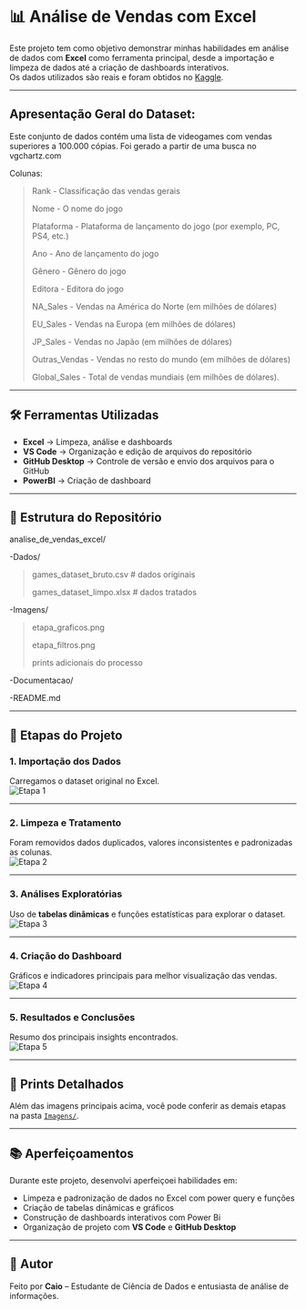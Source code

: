 # 📊 Análise de Vendas com Excel

Este projeto tem como objetivo demonstrar minhas habilidades em análise de dados com **Excel** como ferramenta principal, desde a importação e limpeza de dados até a criação de dashboards interativos.  
Os dados utilizados são reais e foram obtidos no [Kaggle](https://www.kaggle.com/).

---

## Apresentação Geral do Dataset:

Este conjunto de dados contém uma lista de videogames com vendas superiores a 100.000 cópias. Foi gerado a partir de uma busca no vgchartz.com

Colunas:

<blockquote>

Rank - Classificação das vendas gerais

Nome - O nome do jogo

Plataforma - Plataforma de lançamento do jogo (por exemplo, PC, PS4, etc.)

Ano - Ano de lançamento do jogo

Gênero - Gênero do jogo

Editora - Editora do jogo

NA_Sales - Vendas na América do Norte (em milhões de dólares)

EU_Sales - Vendas na Europa (em milhões de dólares)

JP_Sales - Vendas no Japão (em milhões de dólares)

Outras_Vendas - Vendas no resto do mundo (em milhões de dólares)

Global_Sales - Total de vendas mundiais (em milhões de dólares).
 
</blockquote>

---

## 🛠️ Ferramentas Utilizadas
- **Excel** → Limpeza, análise e dashboards  
- **VS Code** → Organização e edição de arquivos do repositório  
- **GitHub Desktop** → Controle de versão e envio dos arquivos para o GitHub 
- **PowerBI** → Criação de dashboard 

---

## 📂 Estrutura do Repositório

analise_de_vendas_excel/

 -Dados/ 
 <blockquote>
  
   games_dataset_bruto.csv # dados originais
     
   games_dataset_limpo.xlsx # dados tratados
   
 </blockquote>
 
 -Imagens/
 <blockquote>
  
 etapa_graficos.png
 
 etapa_filtros.png
 
 prints adicionais do processo
 
 </blockquote>
 
 -Documentacao/
 
 
 -README.md

---

## 🚀 Etapas do Projeto

### 1. Importação dos Dados
Carregamos o dataset original no Excel.  
![Etapa 1](../Imagens/etapa1_importacao.png)

---

### 2. Limpeza e Tratamento
Foram removidos dados duplicados, valores inconsistentes e padronizadas as colunas.  
![Etapa 2](../Imagens/etapa2_limpeza.png)

---

### 3. Análises Exploratórias
Uso de **tabelas dinâmicas** e funções estatísticas para explorar o dataset.  
![Etapa 3](../Imagens/etapa3_tabeladinamica.png)

---

### 4. Criação do Dashboard
Gráficos e indicadores principais para melhor visualização das vendas.  
![Etapa 4](../Imagens/etapa4_dashboard.png)

---

### 5. Resultados e Conclusões
Resumo dos principais insights encontrados.  
![Etapa 5](../Imagens/etapa5_resultados.png)

---

## 📸 Prints Detalhados
Além das imagens principais acima, você pode conferir as demais etapas na pasta [`Imagens/`](../Imagens).

---

## 📚 Aperfeiçoamentos
Durante este projeto, desenvolvi aperfeiçoei habilidades em:
- Limpeza e padronização de dados no Excel com power query e funções 
- Criação de tabelas dinâmicas e gráficos  
- Construção de dashboards interativos com Power Bi
- Organização de projeto com **VS Code** e **GitHub Desktop**  

---

## 👤 Autor
Feito por **Caio** – Estudante de Ciência de Dados e entusiasta de análise de informações.  

